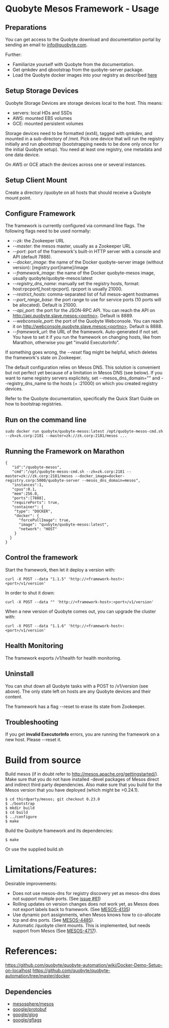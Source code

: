 
Quobyte Mesos Framework - Usage
===============================

Preparations
------------

You can get access to the Quobyte download and documentation portal by sending an email to info@quobyte.com.

Further:

* Familiarize yourself with Quobyte from the documentation. 
* Get qmkdev and qbootstrap from the quobyte-server package. 
* Load the Quobyte docker images into your registry as described [here](https://support.quobyte.com/docs/2/latest/container_setup.html)

Setup Storage Devices
---------------------

Quobyte Storage Devices are storage devices local to the host. This means:

* servers: local HDs and SSDs
* AWS: mounted EBS volumes
* GCE: mounted persistent volumes

Storage devices need to be formatted (ext4), tagged with qmkdev, and mounted in a sub-directory of /mnt.
Pick one device that will run the registry initially and run *qbootstrap* (bootstrapping needs to be done only once for the initial Quobyte setup). You need at least one registry, one metadata and one data device.

On AWS or GCE attach the devices across one or several instances.

Setup Client Mount
------------------

Create a directory /quobyte on all hosts that should receive a Quobyte mount point.

Configure Framework
-------------------

The framework is currently configured via command line flags. The following flags need to be used normally:

* *--zk*: the Zookeeper URL
* *--master*: the mesos master, usually as a Zookeeper URL
* *--port*: port of the framework's built-in HTTP server with a console and API (default 7888).
* *--docker_image*: the name of the Docker quobyte-server image (without version): [registry:port|name]/image
* *--framework_image*: the name of the Docker quobyte-mesos image, usually quobyte/quobyte-mesos:latest 
* *--registry_dns_name*: manually set the registry hosts, format: host:rpcport[,host:rpcport]. rpcport is usually 21000.
* *--restrict_hosts*: comma-separated list of full mesos-agent hostnames
* *--port_range_base*: the port range to use for service ports (10 ports will be allocated). Default is 21000.
* *--api_port*: the port for the JSON-RPC API. You can reach the API on http://api.quobyte.slave.mesos:<portno>. Default is 8889.
* *--webconsole_port*: the port of the Quobyte Webconsole. You can reach it on http://webconsole.quobyte.slave.mesos:<portno>. Default is 8888.
* *--framework_url*: the URL of the framework. Auto-generated if not set. You have to set it if you run the framework on changing hosts, like from Marathon, otherwise you get "invalid ExecutorInfo".

If something goes wrong, the *--reset* flag might be helpful, which deletes the framework's state on Zookeeper.

The default configuration relies on Mesos DNS. This solution is convenient but not perfect yet because of a limitation in Mesos DNS (see below).
If you want to name registry servers explicitely, set --mesos_dns_domain="" and --registry_dns_name to the hosts (+ :21000) on which you created registry devices.

Refer to the Quobyte documentation, specifically the Quick Start Guide on how to bootstrap registries.

Run on the command line
-----------------------

```
sudo docker run quobyte/quobyte-mesos:latest /opt/quobyte-mesos-cmd.sh --zk=zk.corp:2181 --master=zk://zk.corp:2181/mesos ...
```

Running the Framework on Marathon
---------------------------------

```
{
   "id":"/quobyte-mesos",
   "cmd":"/opt/quobyte-mesos-cmd.sh --zk=zk.corp:2181 --master=zk://zk.corp:2181/mesos --docker_image=docker-registry.corp:5000/quobyte-server --mesos_dns_domain=mesos",
   "instances":1,
   "cpus":0.1,
   "mem":256.0,
   "ports":[7888],
   "requirePorts": true,
   "container": {
    "type": "DOCKER",
    "docker": {
      "forcePullImage": true,
      "image": "quobyte/quobyte-mesos:latest",
      "network": "HOST"
    }
  }
}
```



Control the framework
---------------------

Start the framework, then let it deploy a version with:
```
curl -X POST --data "1.1.5" 'http://<framework-host>:<port>/v1/version'
```

In order to shut it down:
```
curl -X POST --data "" 'http://<framework-host>:<port>/v1/version'
```

When a new version of Quobyte comes out, you can upgrade the cluster with:
```
curl -X POST --data "1.1.6" 'http://<framework-host>:<port>/v1/version'
```

Health Monitoring
-----------------

The framework exports /v1/health for health monitoring.


Uninstall
---------

You can shut down all Quobyte tasks with a POST to /v1/version (see above). The only state left on hosts
are any Quobyte devices and their content.

The framework has a flag --reset to erase its state from Zookeeper.


Troubleshooting
---------------

If you get **invalid ExecutorInfo** errors, you are running the framework on a new host. Please --reset it.


Build from source
=================

Build mesos (if in doubt refer to http://mesos.apache.org/gettingstarted/). Make sure that you do not have installed -devel packages of Mesos direct and indirect third party dependencies. Also make sure that you build for the Mesos version that you have deployed (which might be >0.24.1).
```
$ cd thirdparty/mesos; git checkout 0.23.0
$ ./bootstrap
$ mkdir build
$ cd build
$ ../configure
$ make
```

Build the Quobyte framework and its dependencies:
```
$ make
```

Or use the supplied build.sh



Limitations/Features:
====================
Desirable improvements:

* Does not use mesos-dns for registry discovery yet as mesos-dns does not support multiple ports. (See [issue #61](https://github.com/mesosphere/mesos-dns/issues/61))
* Rolling updates on version changes does not work yet, as Mesos does not export labels back to framework. (See [MESOS-4135](https://issues.apache.org/jira/browse/MESOS-4135))
* Use dynamic port assignments, when Mesos knows how to co-allocate tcp and dns ports. (See [MESOS-4485](https://issues.apache.org/jira/browse/MESOS-4485)).
* Automatic /quobyte client mounts. This is implemented, but needs support from Mesos (See [MESOS-4717](https://issues.apache.org/jira/browse/MESOS-4717)).

References:
==========

https://github.com/quobyte/quobyte-automation/wiki/Docker-Demo-Setup-on-localhost
https://github.com/quobyte/quobyte-automation/tree/master/docker


Dependencies
-------------

- [mesosphere/mesos](https://github.com/mesosphere/mesos)
- [google/protobuf](https://github.com/google/protobuf)
- [google/glog](https://github.com/google/glog)
- [google/gflags](https://github.com/google/gflags)
